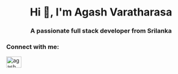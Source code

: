 <h1 align="center">Hi 👋, I'm Agash Varatharasa</h1>
<h3 align="center">A passionate full stack developer from Srilanka</h3>

<h3 align="left">Connect with me:</h3>
<p align="left">
<a href="https://linkedin.com/in/agash varatharasa" target="blank"><img align="center" src="https://raw.githubusercontent.com/rahuldkjain/github-profile-readme-generator/master/src/images/icons/Social/linked-in-alt.svg" alt="agash varatharasa" height="30" width="40" /></a>
</p>



